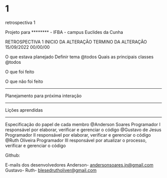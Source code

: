 # 1
retrospectiva 1

Projeto para ******** - IFBA - campus Euclides da Cunha

RETROSPECTIVA 1
INICIO DA ALTERAÇÃO	TERMINO DA ALTERAÇÃO
15/09/2022             	00/00/00


O que estava planejado
Definir tema	@todos
Quais as principais classes	@todos

O que foi feito
	
	
	

O que não foi feito
***
Planejamento para próxima interação
***
Lições aprendidas
***
Especificação do papel de cada membro
@Anderson Soares	Programador I responsável por elaborar, verificar e gerenciar o código
@Gustavo de Jesus	Programador II responsável por elaborar, verificar e gerenciar o código
@Ruth Oliveira	Programador III responsável por atualizar o processo, verificar e gerenciar o código


Github: 

E-mails dos desenvolvedores
Anderson- andersonsoares.jn@gmail.com
Gustavo- 
Ruth- blesedrutholiver@gmail.com
